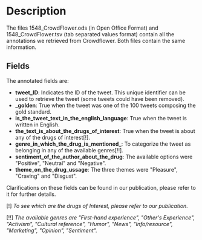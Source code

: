 # Description
The files 1548_CrowdFlower.ods (in Open Office Format) and 1548_CrowdFlower.tsv (tab separated values format) contain all the annotations we retrieved from Crowdflower. Both files contain the same information.

## Fields
The annotated fields are:
* **tweet_ID**: Indicates the ID of the tweet. This unique identifier can be used to retrieve the tweet (some tweets could have been removed).
* **_golden**: True when the tweet was one of the 100 tweets composing the gold standard.
* **is_the_tweet_text_in_the_english_language**: True when the tweet is written in English.
* **the_text_is_about_the_drugs_of_interest**: True when the tweet is about any of the drugs of interest[!].
* **genre_in_which_the_drug_is_mentioned_**: To categorize the tweet as belonging in any of the available genres[!!].
* **sentiment_of_the_author_about_the_drug**: The available options were "Positive", "Neutral" and "Negative".
* **theme_on_the_drug_ussage**: The three themes were "Pleasure", "Craving" and "Disgust".


Clarifications on these fields can be found in our publication, please refer to it for further details.

[!] *To see which are the drugs of Interest, please refer to our publication.*

[!!] *The available genres are "First-hand experience", "Other's Experience", "Activism", "Cultural reference", "Humor", "News", "Info/resource", "Marketing", "Opinion", "Sentiment".*

